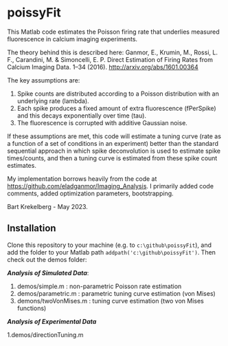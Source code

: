 # poissyFit

This Matlab code estimates the Poisson firing rate that underlies measured fluorescence in calcium imaging experiments.
 
 The theory behind this is described here:
  Ganmor, E., Krumin, M., Rossi, L. F., Carandini, M. & Simoncelli, E. P.
  Direct Estimation of Firing Rates from Calcium Imaging Data. 1–34 (2016).  http://arxiv.org/abs/1601.00364
  
  The key assumptions are:

  1. Spike counts are distributed according to a Poisson distribution with an underlying rate (lambda).
  2. Each spike produces a fixed amount of extra fluorescence (fPerSpike) and this decays exponentially over time (tau).
  3. The fluorescence is corrupted with additive Gaussian noise.

If these assumptions are met, this code will estimate a tuning curve (rate as a function of a set of conditions in an experiment)  better than the standard sequential approach in which  spike deconvolution is used to estimate spike times/counts, and then a tuning curve is estimated from these spike count estimates.  
  
  My implementation borrows heavily from the code at  https://github.com/eladganmor/Imaging_Analysis. I primarily added code comments, added optimization parameters, bootstrapping.
  
  
  Bart Krekelberg  - May 2023.
  
  
  ## Installation
  Clone this repository to your machine (e.g. to ```c:\github\poissyFit```), and add the folder to your Matlab path
  ```addpath('c:\github\poissyFit')```. 
  Then check out the demos folder:
  
  ***Analysis of Simulated Data***:
 
  1. demos/simple.m : non-parametric Poisson rate estimation
  2. demos/parametric.m : parametric tuning curve estimation (von Mises)
  3. demons/twoVonMises.m :  tuning curve estimation (two von Mises functions)

***Analysis of Experimental Data***

  1.demos/directionTuning.m

  
  
  

